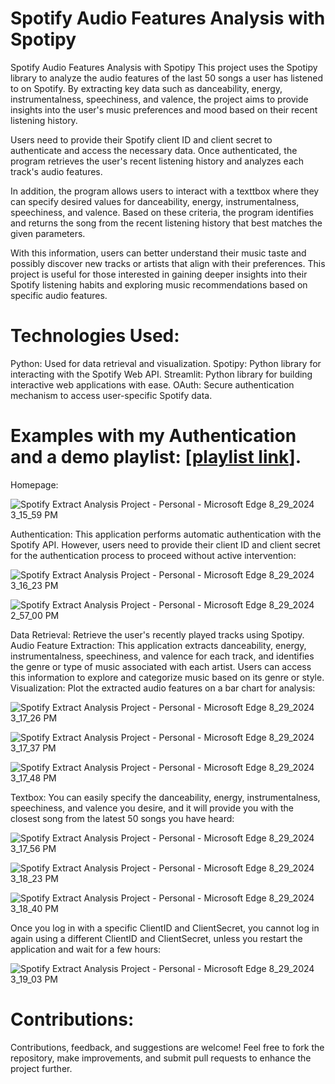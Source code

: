 # Spotify Audio Features Analysis with Spotipy

Spotify Audio Features Analysis with Spotipy
This project uses the Spotipy library to analyze the audio features of the last 50 songs a user has listened to on Spotify. By extracting key data such as danceability, energy, instrumentalness, speechiness, and valence, the project aims to provide insights into the user's music preferences and mood based on their recent listening history.

Users need to provide their Spotify client ID and client secret to authenticate and access the necessary data. Once authenticated, the program retrieves the user's recent listening history and analyzes each track's audio features.

In addition, the program allows users to interact with a texttbox where they can specify desired values for danceability, energy, instrumentalness, speechiness, and valence. Based on these criteria, the program identifies and returns the song from the recent listening history that best matches the given parameters.

With this information, users can better understand their music taste and possibly discover new tracks or artists that align with their preferences. This project is useful for those interested in gaining deeper insights into their Spotify listening habits and exploring music recommendations based on specific audio features.

# Technologies Used:
Python: Used for data retrieval and visualization.
Spotipy: Python library for interacting with the Spotify Web API.
Streamlit: Python library for building interactive web applications with ease.
OAuth: Secure authentication mechanism to access user-specific Spotify data.

# Examples with my Authentication and a demo playlist: [[playlist link](https://open.spotify.com/playlist/37i9dQZF1DX0BcQWzuB7ZO)].

Homepage:

![Spotify Extract Analysis Project - Personal - Microsoft​ Edge 8_29_2024 3_15_59 PM](https://github.com/user-attachments/assets/14d6c73c-22d5-41a6-b513-8a342e4765ce)

Authentication: This application performs automatic authentication with the Spotify API. However, users need to provide their client ID and client secret for the authentication process to proceed without active intervention:

![Spotify Extract Analysis Project - Personal - Microsoft​ Edge 8_29_2024 3_16_23 PM](https://github.com/user-attachments/assets/90fbe677-f47f-4b65-8ced-6719c28cba22)

![Spotify Extract Analysis Project - Personal - Microsoft​ Edge 8_29_2024 2_57_00 PM](https://github.com/user-attachments/assets/93166a3d-90e9-4731-af39-9f5a7f2235cc)


Data Retrieval: Retrieve the user's recently played tracks using Spotipy.
Audio Feature Extraction: This application extracts danceability, energy, instrumentalness, speechiness, and valence for each track, and identifies the genre or type of music associated with each artist. Users can access this information to explore and categorize music based on its genre or style.
Visualization: Plot the extracted audio features on a bar chart for analysis:

![Spotify Extract Analysis Project - Personal - Microsoft​ Edge 8_29_2024 3_17_26 PM](https://github.com/user-attachments/assets/158265d5-a539-4a61-9230-10285ac51d37)

![Spotify Extract Analysis Project - Personal - Microsoft​ Edge 8_29_2024 3_17_37 PM](https://github.com/user-attachments/assets/f74ee8e8-1c32-4cd3-9c0a-ddbd0d570809)

![Spotify Extract Analysis Project - Personal - Microsoft​ Edge 8_29_2024 3_17_48 PM](https://github.com/user-attachments/assets/d529e241-3fa1-4eea-aa97-347226ab5e35)


Textbox: You can easily specify the danceability, energy, instrumentalness, speechiness, and valence you desire, and it will provide you with the closest song from the latest 50 songs you have heard:

![Spotify Extract Analysis Project - Personal - Microsoft​ Edge 8_29_2024 3_17_56 PM](https://github.com/user-attachments/assets/78d888c1-3969-4511-a845-d1219d69fab7)

![Spotify Extract Analysis Project - Personal - Microsoft​ Edge 8_29_2024 3_18_23 PM](https://github.com/user-attachments/assets/d721f3a2-4c6b-43ed-a7c1-06795790feef)

![Spotify Extract Analysis Project - Personal - Microsoft​ Edge 8_29_2024 3_18_40 PM](https://github.com/user-attachments/assets/ea56e08b-8783-4b31-82be-c620fc428253)

Once you log in with a specific ClientID and ClientSecret, you cannot log in again using a different ClientID and ClientSecret, unless you restart the application and wait for a few hours:

![Spotify Extract Analysis Project - Personal - Microsoft​ Edge 8_29_2024 3_19_03 PM](https://github.com/user-attachments/assets/fcf40d36-e461-4b84-9368-640a33bddabc)


# Contributions:
Contributions, feedback, and suggestions are welcome! Feel free to fork the repository, make improvements, and submit pull requests to enhance the project further.
